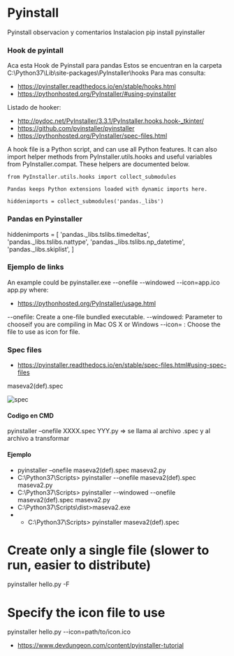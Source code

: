 # Pyinstall
Pyinstall observacion y comentarios
Instalacion pip install pyinstaller


### Hook de pyintall

Aca esta Hook de Pyinstall para pandas
Estos se encuentran en la carpeta C:\Python37\Lib\site-packages\PyInstaller\hooks
Para mas consulta:
* https://pyinstaller.readthedocs.io/en/stable/hooks.html
* https://pythonhosted.org/PyInstaller/#using-pyinstaller

Listado de hooker:
* http://pydoc.net/PyInstaller/3.3.1/PyInstaller.hooks.hook-_tkinter/
* https://github.com/pyinstaller/pyinstaller
* https://pythonhosted.org/PyInstaller/spec-files.html


A hook file is a Python script, and can use all Python features. 
It can also import helper methods from PyInstaller.utils.hooks and useful 
variables from PyInstaller.compat. These helpers are documented below.

```
from PyInstaller.utils.hooks import collect_submodules

Pandas keeps Python extensions loaded with dynamic imports here.

hiddenimports = collect_submodules('pandas._libs')
```

### Pandas en Pyinstaller

hiddenimports = [
    'pandas._libs.tslibs.timedeltas',
    'pandas._libs.tslibs.nattype',
    'pandas._libs.tslibs.np_datetime',
    'pandas._libs.skiplist',
]

### Ejemplo de links
An example could be pyinstaller.exe --onefile --windowed --icon=app.ico app.py where:
* https://pythonhosted.org/PyInstaller/usage.html


--onefile: Create a one-file bundled executable.
--windowed: Parameter to chooseif you are compiling in Mac OS X or Windows
--icon= : Choose the file to use as icon for file.


### Spec files

* https://pyinstaller.readthedocs.io/en/stable/spec-files.html#using-spec-files

maseva2(def).spec

![spec](https://user-images.githubusercontent.com/17385297/75021839-d7664f00-5473-11ea-974d-50ad9c70c840.png)

#### Codigo en CMD
pyinstaller –onefile XXXX.spec YYY.py => se llama al archivo .spec y al archivo a transformar

#### Ejemplo
* pyinstaller –onefile maseva2(def).spec maseva2.py
* C:\Python37\Scripts> pyinstaller --onefile maseva2(def).spec maseva2.py
* C:\Python37\Scripts> pyinstaller --windowed --onefile maseva2(def).spec maseva2.py
* C:\Python37\Scripts\dist>maseva2.exe
* * C:\Python37\Scripts> pyinstaller maseva2(def).spec

# Create only a single file (slower to run, easier to distribute)
pyinstaller hello.py -F

# Specify the icon file to use
pyinstaller hello.py --icon=path/to/icon.ico

* https://www.devdungeon.com/content/pyinstaller-tutorial

